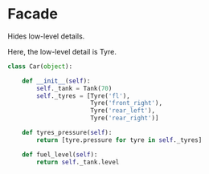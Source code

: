 # Facade

Hides low-level details.

Here, the low-level detail is Tyre.

```python
class Car(object):

    def __init__(self):
        self._tank = Tank(70)
        self._tyres = [Tyre('fl'),
                       Tyre('front_right'),
                       Tyre('rear_left'),
                       Tyre('rear_right')]

    def tyres_pressure(self):
        return [tyre.pressure for tyre in self._tyres]

    def fuel_level(self):
        return self._tank.level
```
